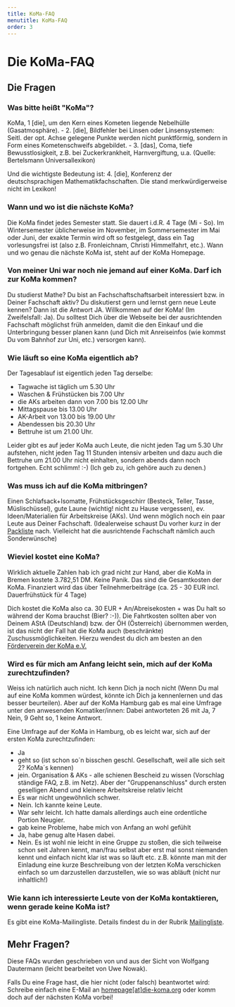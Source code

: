 ```yaml
---
title: KoMa-FAQ
menutitle: KoMa-FAQ
order: 3
---
```


# Die KoMa-FAQ

## Die Fragen

### Was bitte heißt "KoMa"?

KoMa, 1 [die], um den Kern eines Kometen liegende Nebelhülle (Gasatmosphäre). - 2. [die], Bildfehler bei Linsen oder Linsensystemen: Seitl. der opt. Achse gelegene Punkte werden nicht punktförmig, sondern in Form eines Kometenschweifs abgebildet. - 3. [das], Coma, tiefe Bewusstlosigkeit, z.B. bei Zuckerkrankheit, Harnvergiftung, u.a. (Quelle: Bertelsmann Universallexikon)

Und die wichtigste Bedeutung ist: 4. [die], Konferenz der deutschsprachigen Mathematikfachschaften. Die stand merkwürdigerweise nicht im Lexikon!

### Wann und wo ist die nächste KoMa?

Die KoMa findet jedes Semester statt. Sie dauert i.d.R. 4 Tage (Mi - So). Im Wintersemester üblicherweise im November, im Sommersemester im Mai oder Juni, der exakte Termin wird oft so festgelegt, dass ein Tag vorlesungsfrei ist (also z.B. Fronleichnam, Christi Himmelfahrt, etc.). Wann und wo genau die nächste KoMa ist, steht auf der KoMa Homepage.

### Von meiner Uni war noch nie jemand auf einer KoMa. Darf ich zur KoMa kommen?

Du studierst Mathe? Du bist an Fachschaftschaftsarbeit interessiert bzw. in Deiner Fachschaft aktiv? Du diskutierst gern und lernst gern neue Leute kennen? Dann ist die Antwort JA. Willkommen auf der KoMa! (Im Zweifelsfall: Ja). Du solltest Dich über die Webseite bei der ausrichtenden Fachschaft möglichst früh anmelden, damit die den Einkauf und die Unterbringung besser planen kann (und Dich mit Anreiseinfos (wie kommst Du vom Bahnhof zur Uni, etc.) versorgen kann).

### Wie läuft so eine KoMa eigentlich ab?

Der Tagesablauf ist eigentlich jeden Tag derselbe:

* Tagwache ist täglich um 5.30 Uhr
* Waschen & Frühstücken bis 7.00 Uhr
* die AKs arbeiten dann von 7.00 bis 12.00 Uhr
* Mittagspause bis 13.00 Uhr
* AK-Arbeit von 13.00 bis 19.00 Uhr
* Abendessen bis 20.30 Uhr
* Bettruhe ist um 21.00 Uhr.

Leider gibt es auf jeder KoMa auch Leute, die nicht jeden Tag um 5.30 Uhr aufstehen, nicht jeden Tag 11 Stunden intensiv arbeiten und dazu auch die Bettruhe um 21.00 Uhr nicht einhalten, sondern abends dann noch fortgehen. Echt schlimm! :-) (Ich geb zu, ich gehöre auch zu denen.)

### Was muss ich auf die KoMa mitbringen?

Einen Schlafsack+Isomatte, Frühstücksgeschirr (Besteck, Teller, Tasse, Müslischüssel), gute Laune (wichtig! nicht zu Hause vergessen), ev. Ideen/Materialien für Arbeitskreise (AKs). Und wenn möglich noch ein paar Leute aus Deiner Fachschaft. (Idealerweise schaust Du vorher kurz in der [Packliste]() nach. Vielleicht hat die ausrichtende Fachschaft nämlich auch Sonderwünsche)

### Wieviel kostet eine KoMa?

Wirklich aktuelle Zahlen hab ich grad nicht zur Hand, aber die KoMa in Bremen kostete 3.782,51 DM. Keine Panik. Das sind die Gesamtkosten der KoMa. Finanziert wird das über Teilnehmerbeiträge (ca. 25 - 30 EUR  incl. Dauerfrühstück für 4 Tage)

Dich kostet die KoMa also ca. 30 EUR + An/Abreisekosten + was Du halt so während der Koma brauchst (Bier? :-)). Die Fahrtkosten sollten aber von Deinem AStA (Deutschland) bzw. der ÖH (Österreich) übernommen werden, ist das nicht der Fall hat die KoMa auch (beschränkte) Zuschussmöglichkeiten. Hierzu wendest du dich am besten an den [Förderverein der KoMa e.V.]()

### Wird es für mich am Anfang leicht sein, mich auf der KoMa zurechtzufinden?

Weiss ich natürlich auch nicht. Ich kenn Dich ja noch nicht (Wenn Du mal auf eine KoMa kommen würdest, könnte ich Dich ja kennenlernen und das besser beurteilen). Aber auf der KoMa Hamburg gab es mal eine Umfrage unter den anwesenden Komatiker/innen: Dabei antworteten 26 mit Ja, 7 Nein, 9 Geht so, 1 keine Antwort.

Eine Umfrage auf der KoMa in Hamburg, ob es leicht war, sich auf der ersten KoMa zurechtzufinden:

* Ja
* geht so (ist schon so´n bisschen geschl. Gesellschaft, weil alle sich seit 2? KoMa´s kennen)
* jein. Organisation & AKs - alle schienen Bescheid zu wissen (Vorschlag ständige FAQ, z.B. im Netz). Aber der "Gruppenanschluss" durch ersten geselligen Abend und kleinere Arbeitskreise relativ leicht
* Es war nicht ungewöhnlich schwer.
* Nein. Ich kannte keine Leute.
* War sehr leicht. Ich hatte damals allerdings auch eine ordentliche Portion Neugier.
* gab keine Probleme, habe mich von Anfang an wohl gefühlt
* Ja, habe genug alte Hasen dabei.
* Nein. Es ist wohl nie leicht in eine Gruppe zu stoßen, die sich teilweise schon seit Jahren kennt, man/frau selbst aber erst mal sonst niemanden kennt und einfach nicht klar ist was so läuft etc. z.B. könnte man mit der Einladung eine kurze Beschreibung von der letzten KoMa verschicken einfach so um darzustellen darzustellen, wie so was abläuft (nicht nur inhaltlich!)

### Wie kann ich interessierte Leute von der KoMa kontaktieren, wenn gerade keine KoMa ist?

Es gibt eine KoMa-Mailingliste. Details findest du in der Rubrik [Mailingliste](../kommunikation/mailinglisten).

## Mehr Fragen?

Diese FAQs wurden geschrieben von und aus der Sicht von Wolfgang Dautermann (leicht bearbeitet von Uwe Nowak).

Falls Du eine Frage hast, die hier nicht (oder falsch) beantwortet wird: Schreibe einfach eine E-Mail an [homepage[at]die-koma.org](mailto:homepage@die-koma.org) oder komm doch auf der nächsten KoMa vorbei!
